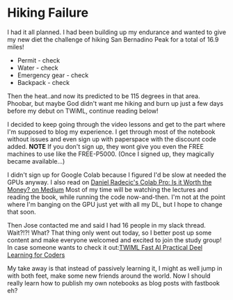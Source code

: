 # Hiking Failure
I had it all planned.  I had been building up my endurance and wanted to give my new diet the challenge of hiking San Bernadino Peak for a total of 16.9 miles!

* Permit - check
* Water - check
* Emergency gear - check
* Backpack - check

Then the heat..and now its predicted to be 115 degrees in that area.  
Phoobar, but maybe God didn't want me hiking and burn up just a few days before my debut on TWiML, continue reading below!

I decided to keep going through the video lessons and get to the part where I'm supposed to blog my experience.
I get through most of the notebook without issues and even sign up with paperspace with the discount code added.
**NOTE** If you don't sign up, they wont give you even the FREE machines to use like the FREE-P5000. (Once I signed up, they magically became available...)

I didn't sign up for Google Colab because I figured I'd be slow at needed the GPUs anyway.
I also read on [Daniel Radecic's Colab Pro:  Is it Worth the Money? on Medium](https://towardsdatascience.com/colab-pro-is-it-worth-the-money-32a1744f42a8)
Most of my time will be watching the lectures and reading the book, while running the code now-and-then.
I'm not at the point where I'm banging on the GPU just yet with all my DL, but I hope to change that soon.

Then Jose contacted me and said I had 16 people in my slack thread.  Wait?!?! What?
That thing only went out today, so I better post up some content and make everyone welcomed and excited to join the study group!
In case someone wants to check it out:[TWIML Fast AI Practical Deel Learning for Coders](https://twimlai.com/program/fast-ai-practical-deep-learning-for-coders-study-group/)

My take away is that instead of passively learning it, I might as well jump in with both feet, make some new friends around the world.
Now I should really learn how to publish my own notebooks as blog posts with fastbook eh?
